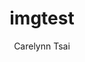 ---
title: imgtest
date_tdt: 2019-02-11T17:06:27.034Z
author: Carelynn Tsai
layout: images
permalink: /test-image/
published: true
isPublic_b: true
displayName_txt: ''
alt_txt: test image
tooltip_txt: ''
subjectTag_list:
  - title_txt: ''
headlineCaption_txt: ''
file:
  name: Puppy.jpeg
  type: image/jpeg
  size: 254626
  id: ''
  src: >-
    https://images.pexels.com/photos/460823/pexels-photo-460823.jpeg?auto=compress&cs=tinysrgb&dpr=2&h=750&w=1260

---